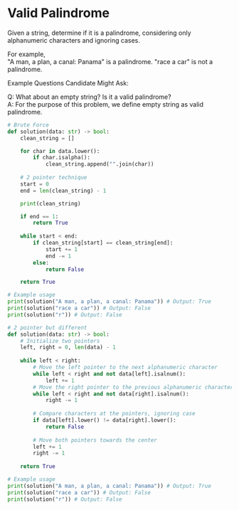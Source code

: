 # Valid Palindrome

Given a string, determine if it is a palindrome, considering only alphanumeric characters and ignoring cases.

For example,  
"A man, a plan, a canal: Panama" is a palindrome. "race a car" is not a palindrome.

Example Questions Candidate Might Ask:

Q: What about an empty string? Is it a valid palindrome?  
A: For the purpose of this problem, we define empty string as valid palindrome.

```python
# Brute Force 
def solution(data: str) -> bool:
    clean_string = [] 

    for char in data.lower():
        if char.isalpha(): 
            clean_string.append("".join(char))
    
    # 2 pointer technique 
    start = 0
    end = len(clean_string) - 1

    print(clean_string)

    if end == 1:
        return True
    
    while start < end:
        if clean_string[start] == clean_string[end]:
            start += 1
            end -= 1
        else:
            return False

    return True

# Example usage
print(solution("A man, a plan, a canal: Panama")) # Output: True
print(solution("race a car")) # Output: False
print(solution("r")) # Output: False

```

```python
# 2 pointer but different 
def solution(data: str) -> bool:
    # Initialize two pointers
    left, right = 0, len(data) - 1
    
    while left < right:
        # Move the left pointer to the next alphanumeric character
        while left < right and not data[left].isalnum():
            left += 1
        # Move the right pointer to the previous alphanumeric character
        while left < right and not data[right].isalnum():
            right -= 1
        
        # Compare characters at the pointers, ignoring case
        if data[left].lower() != data[right].lower():
            return False
        
        # Move both pointers towards the center
        left += 1
        right -= 1
    
    return True

# Example usage
print(solution("A man, a plan, a canal: Panama")) # Output: True
print(solution("race a car")) # Output: False
print(solution("r")) # Output: False

```